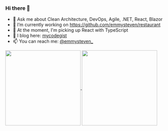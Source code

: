 ### Hi there 👋

- 💬 Ask me about Clean Architecture, DevOps, Agile, .NET, React, Blazor
- 🔭 I’m currently working on https://github.com/emmysteven/restaurant
- 🌱 At the moment, I'm picking up React with TypeScript
- 📃 I blog here: [mycodegist](https://mycodegist.com)
- 📫 You can reach me: [@emmysteven_](https://twitter.com/emmysteven_)


<a href="https://github.com/emmysteven/emmysteven">
	<img height="235px" align="center" src="https://github-readme-stats.vercel.app/api/top-langs/?username=emmysteven" />
</a>
<a href="https://github.com/emmysteven/emmysteven">
	<img height="235px" align="center" src="https://github-readme-stats.vercel.app/api?username=emmysteven&theme=vue-dark&show_icons=true&count_private=true" />
</a>

